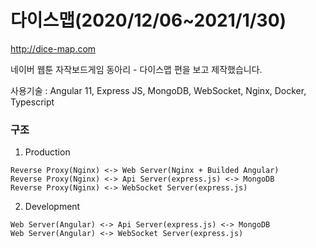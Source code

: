 # 다이스맵(2020/12/06~2021/1/30)
http://dice-map.com

네이버 웹툰 자작보드게임 동아리 - 다이스맵 편을 보고 제작했습니다.

사용기술 : Angular 11, Express JS, MongoDB, WebSocket, Nginx, Docker, Typescript



### 구조
1. Production
```
Reverse Proxy(Nginx) <-> Web Server(Nginx + Builded Angular)
Reverse Proxy(Nginx) <-> Api Server(express.js) <-> MongoDB
Reverse Proxy(Nginx) <-> WebSocket Server(express.js)
```

2. Development
```
Web Server(Angular) <-> Api Server(express.js) <-> MongoDB
Web Server(Angular) <-> WebSocket Server(express.js)
```
